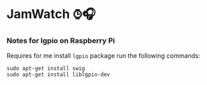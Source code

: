 # JamWatch ⌚︎🎧

### Notes for lgpio on Raspberry Pi
Requires for me install `lgpio` package run the following commands:
```shell
sudo apt-get install swig
sudo apt-get install liblgpio-dev
```

